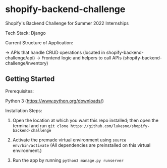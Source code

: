 # shopify-backend-challenge
Shopify's Backend Challenge for Summer 2022 Internships

Tech Stack:                                                                                                                                                                   Django

Current Structure of Application:

-> APIs that handle CRUD operations (located in shopify-backend-challenge/api)
-> Frontend logic and helpers to call APIs (shopify-backend-challenge/inventory)


## Getting Started

Prerequisites:

Python 3 (https://www.python.org/downloads/)

Installation Steps:
1. Open the location at which you want this repo installed; then open the terminal and run `git clone https://github.com/lukesno/shopify-backend-challenge`

2. Activate the premade virtual environment using `source env/bin/activate` (All dependencies are preinstalled on this virtual environment.)

3. Run the app by running `python3 manage.py runserver`
